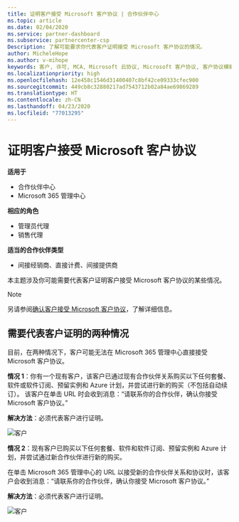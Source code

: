 ```yaml
---
title: 证明客户接受 Microsoft 客户协议 | 合作伙伴中心
ms.topic: article
ms.date: 02/04/2020
ms.service: partner-dashboard
ms.subservice: partnercenter-csp
Description: 了解可能要求你代表客户证明接受 Microsoft 客户协议的情况。
author: MicheleHope
ms.author: v-mihope
keywords: 客户, 许可, MCA, Microsoft 云协议, Microsoft 客户协议, 客户协议模板, 证明接受协议
ms.localizationpriority: high
ms.openlocfilehash: 12e458c1546d31400407c8bf42ce09333cfec900
ms.sourcegitcommit: 449cb8c32880217ad7543712b02a84ae69869289
ms.translationtype: HT
ms.contentlocale: zh-CN
ms.lasthandoff: 04/23/2020
ms.locfileid: "77013295"
---
```

# <a name="attest-customer-acceptance-of-the-microsoft-customer-agreement"></a>证明客户接受 Microsoft 客户协议

**适用于**

- 合作伙伴中心
- Microsoft 365 管理中心

**相应的角色**

- 管理员代理
- 销售代理

**适当的合作伙伴类型**

- 间接经销商、直接计费、间接提供商

本主题涉及你可能需要代表客户证明客户接受 Microsoft 客户协议的某些情况。

>[!NOTE]
>另请参阅[确认客户接受 Microsoft 客户协议](confirm-customer-agreement.md)，了解详细信息。

## <a name="two-scenarios-where-you-need-to-attest-on-behalf-of-your-customer"></a>需要代表客户证明的两种情况

目前，在两种情况下，客户可能无法在 Microsoft 365 管理中心直接接受 Microsoft 客户协议。

**情况 1**：你有一个现有客户，该客户已通过现有合作伙伴关系购买以下任何套餐、软件或软件订阅、预留实例和 Azure 计划，并尝试进行新的购买（不包括自动续订）。 该客户在单击 URL 时会收到消息：“请联系你的合作伙伴，确认你接受 Microsoft 客户协议。”  

**解决方法**：必须代表客户进行证明。

![客户](images/mca/accept-scenario-1.png)

**情况 2**：现有客户已购买以下任何套餐、软件和软件订阅、预留实例和 Azure 计划，并尝试通过新合作伙伴进行新的购买。 

在单击 Microsoft 365 管理中心的 URL 以接受新的合作伙伴关系和协议时，该客户会收到消息：“请联系你的合作伙伴，确认你接受 Microsoft 客户协议。”  

**解决方法**：必须代表客户进行证明。  

![客户](images/mca/accept-scenario-2.png)